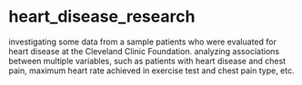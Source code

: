 # heart_disease_research
investigating some data from a sample patients who were evaluated for heart disease at the Cleveland Clinic Foundation. analyzing associations between multiple variables, such as patients with heart disease and chest pain, maximum heart rate achieved in exercise test and chest pain type, etc.
